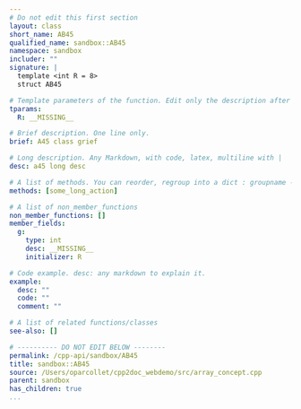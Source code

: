 ```yaml
---
# Do not edit this first section
layout: class
short_name: AB45
qualified_name: sandbox::AB45
namespace: sandbox
includer: ""
signature: |
  template <int R = 8>
  struct AB45

# Template parameters of the function. Edit only the description after the :
tparams:
  R: __MISSING__

# Brief description. One line only.
brief: A45 class grief

# Long description. Any Markdown, with code, latex, multiline with |
desc: a45 long desc

# A list of methods. You can reorder, regroup into a dict : groupname -> list
methods: [some_long_action]

# A list of non_member_functions
non_member_functions: []
member_fields:
  g:
    type: int
    desc: __MISSING__
    initializer: R

# Code example. desc: any markdown to explain it.
example:
  desc: ""
  code: ""
  comment: ""

# A list of related functions/classes
see-also: []

# ---------- DO NOT EDIT BELOW --------
permalink: /cpp-api/sandbox/AB45
title: sandbox::AB45
source: /Users/oparcollet/cpp2doc_webdemo/src/array_concept.cpp
parent: sandbox
has_children: true
...
```


